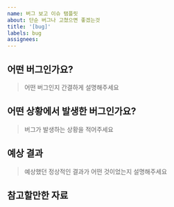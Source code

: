 ```yaml
---
name: 버그 보고 이슈 탬플릿
about: 단순 버그나 고쳤으면 좋겠는것
title: '[bug]'
labels: bug
assignees:
---
```


## 어떤 버그인가요?

> 어떤 버그인지 간결하게 설명해주세요

## 어떤 상황에서 발생한 버그인가요?

> 버그가 발생하는 상황을 적어주세요

## 예상 결과

> 예상했던 정상적인 결과가 어떤 것이었는지 설명해주세요

## 참고할만한 자료
